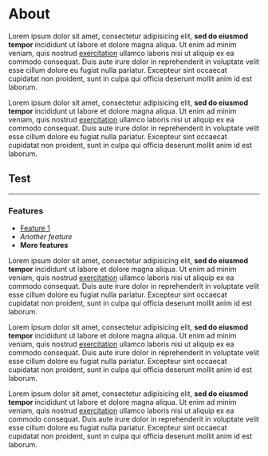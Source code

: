 # About

Lorem ipsum dolor sit amet, consectetur adipisicing elit, **sed do eiusmod tempor** incididunt ut labore et dolore magna aliqua. Ut enim ad minim veniam, quis nostrud [exercitation](http://creolab.hr) ullamco laboris nisi ut aliquip ex ea commodo consequat. Duis aute irure dolor in reprehenderit in voluptate velit esse cillum dolore eu fugiat nulla pariatur. Excepteur sint occaecat cupidatat non proident, sunt in culpa qui officia deserunt mollit anim id est laborum.

Lorem ipsum dolor sit amet, consectetur adipisicing elit, **sed do eiusmod tempor** incididunt ut labore et dolore magna aliqua. Ut enim ad minim veniam, quis nostrud [exercitation](http://creolab.hr) ullamco laboris nisi ut aliquip ex ea commodo consequat. Duis aute irure dolor in reprehenderit in voluptate velit esse cillum dolore eu fugiat nulla pariatur. Excepteur sint occaecat cupidatat non proident, sunt in culpa qui officia deserunt mollit anim id est laborum.

Test
----

---

### Features

- [Feature 1](http://creolab.hr)
- *Another feature*
- **More features**

Lorem ipsum dolor sit amet, consectetur adipisicing elit, **sed do eiusmod tempor** incididunt ut labore et dolore magna aliqua. Ut enim ad minim veniam, quis nostrud [exercitation](http://creolab.hr) ullamco laboris nisi ut aliquip ex ea commodo consequat. Duis aute irure dolor in reprehenderit in voluptate velit esse cillum dolore eu fugiat nulla pariatur. Excepteur sint occaecat cupidatat non proident, sunt in culpa qui officia deserunt mollit anim id est laborum.

Lorem ipsum dolor sit amet, consectetur adipisicing elit, **sed do eiusmod tempor** incididunt ut labore et dolore magna aliqua. Ut enim ad minim veniam, quis nostrud [exercitation](http://creolab.hr) ullamco laboris nisi ut aliquip ex ea commodo consequat. Duis aute irure dolor in reprehenderit in voluptate velit esse cillum dolore eu fugiat nulla pariatur. Excepteur sint occaecat cupidatat non proident, sunt in culpa qui officia deserunt mollit anim id est laborum.

Lorem ipsum dolor sit amet, consectetur adipisicing elit, **sed do eiusmod tempor** incididunt ut labore et dolore magna aliqua. Ut enim ad minim veniam, quis nostrud [exercitation](http://creolab.hr) ullamco laboris nisi ut aliquip ex ea commodo consequat. Duis aute irure dolor in reprehenderit in voluptate velit esse cillum dolore eu fugiat nulla pariatur. Excepteur sint occaecat cupidatat non proident, sunt in culpa qui officia deserunt mollit anim id est laborum.
